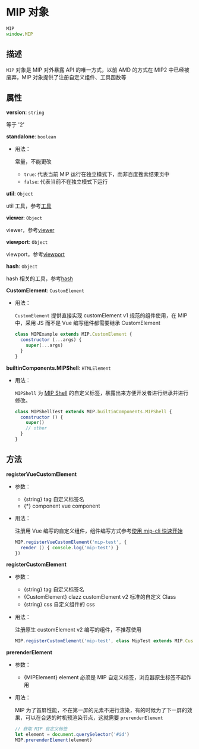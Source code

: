 # MIP 对象

```javascript
MIP
window.MIP
```

## 描述

`MIP` 对象是 MIP 对外暴露 API 的唯一方式，以前 AMD 的方式在 MIP2 中已经被废弃，MIP 对象提供了注册自定义组件、工具函数等

## 属性

**version**: `string`

等于 '2'

**standalone**: `boolean`

- 用法：

  常量，不能更改

  - `true`: 代表当前 MIP 运行在独立模式下，而非百度搜索结果页中
  - `false`: 代表当前不在独立模式下运行

**util**: `Object`

util 工具，参考[工具](./util/index.md)

**viewer**: `Object`

viewer，参考[viewer](./viewer.md)

**viewport**: `Object`

viewport，参考[viewport](./viewport.md)

**hash**: `Object`

hash 相关的工具，参考[hash](./hash.md)

**CustomElement**: `CustomElement`

- 用法：

  `CustomElement` 提供直接实现 customElement v1 规范的组件使用，在 MIP 中，采用 JS 而不是 Vue 编写组件都需要继承 CustomElement

  ```javascript
  class MIPExample extends MIP.CustomElement {
    constructor (...args) {
      super(...args)
    }
  }
  ```

**builtinComponents.MIPShell**: `HTMLElement`

- 用法：

  `MIPShell` 为 [MIP Shell](../guide/all-sites-mip/mip-shell.md) 的自定义标签，暴露出来方便开发者进行继承并进行修改。

  ```javascript
  class MIPShellTest extends MIP.builtinComponents.MIPShell {
    constructor () {
      super()
      // other
    }
  }
  ```



## 方法

**registerVueCustomElement**
- 参数：
  - {string} tag 自定义标签名
  - {*} component vue component
- 用法：

  注册用 Vue 编写的自定义组件，组件编写方式参考[使用 mip-cli 快速开始](../guide/mip-cli/start-writing-first-mip.md)

  ```javascript
  MIP.registerVueCustomElement('mip-test', {
    render () { console.log('mip-test') }
  })
  ```

**registerCustomElement**
- 参数：
  - {string} tag 自定义标签名
  - {CustomElement} clazz customElement v2 标准的自定义 Class
  - {string} css 自定义组件的 css
- 用法：

  注册原生 customElement v2 编写的组件，不推荐使用

  ```javascript
  MIP.registerCustomElement('mip-test', class MipTest extends MIP.CustomElement {})
  ```

**prerenderElement**
- 参数：
  - {MIPElement} element 必须是 MIP 自定义标签，浏览器原生标签不起作用
- 用法：

  MIP 为了首屏性能，不在第一屏的元素不进行渲染，有的时候为了下一屏的效果，可以在合适的时机预渲染节点，这就需要 `prerenderElement`

  ```javascript
  // 获取 MIP 自定义标签
  let element = document.querySelector('#id')
  MIP.prerenderElement(element)
  ```
